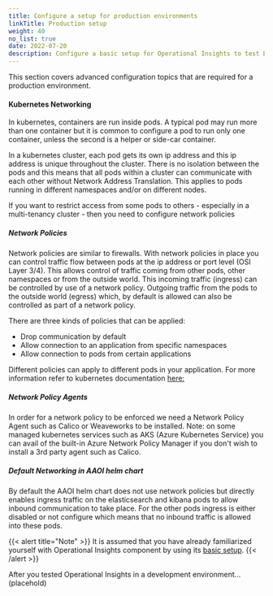 ```yaml
---
title: Configure a setup for production environments
linkTitle: Production setup
weight: 40
no_list: true
date: 2022-07-20
description: Configure a basic setup for Operational Insights to test Elasticsearch in a single instance.
---
```


This section covers advanced configuration topics that are required for a production environment.

#### Kubernetes Networking

In kubernetes, containers are run inside pods. A typical pod may run more than one container but it is common to configure a pod to run only one container, unless the second is a helper or side-car container.

In a kubernetes cluster, each pod gets its own ip address and this ip address is unique throughout the cluster. There is no isolation between the pods and this means that all pods within a cluster can communicate with each other without Network Address Translation. This applies to pods running in different namespaces and/or on different nodes.

If you want to restrict access from some pods to others - especially in a multi-tenancy cluster - then you need to configure network policies

##### Network Policies

Network policies are similar to firewalls. With network policies in place you can control traffic flow between pods at the ip address or port level (OSI Layer 3/4).
This allows control of traffic coming from other pods, other namespaces or from the outside world. This incoming traffic (ingress) can be controlled by use of a network policy. Outgoing traffic from the pods to the outside world (egress) which, by default is allowed can also be controlled as part of a network policy.

There are three kinds of policies that can be applied:

* Drop communication by default
* Allow connection to an application from specific namespaces
* Allow connection to pods from certain applications

Different policies can apply to different pods in your application. For more information refer to kubernetes documentation [here:](https://kubernetes.io/docs/concepts/services-networking/network-policies/)

##### Network Policy Agents

In order for a network policy to be enforced we need a Network Policy Agent such as Calico or Weaveworks to be installed. Note: on some managed kubernetes services such as AKS (Azure Kubernetes Service) you can avail of the built-in Azure Network Policy Manager if you don't wish to install a 3rd party agent such as Calico.

##### Default Networking in AAOI helm chart

By default the AAOI helm chart does not use network policies but directly enables ingress traffic on the elasticsearch and kibana pods to allow inbound communication to take place. For the other pods ingress is either disabled or not configure which means that no inbound traffic is allowed into these pods.

{{< alert title="Note" >}}
It is assumed that you have already familiarized yourself with Operational Insights component by using its [basic setup](/docs/operational_insights/basic_setup/).
{{< /alert >}}

After you tested Operational Insights in a development environment... (placehold)
